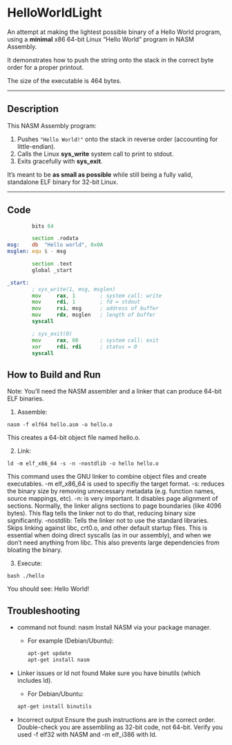 # HelloWorldLight
An attempt at making the lightest possible binary of a Hello World program, using a **minimal** x86 64-bit Linux “Hello World” program in NASM Assembly. 

It demonstrates how to push the string onto the stack in the correct byte order for a proper printout.

The size of the executable is 464 bytes.

---

## Description

This NASM Assembly program:
1. Pushes `"Hello World!"` onto the stack in reverse order (accounting for little-endian).
2. Calls the Linux **sys_write** system call to print to stdout.
3. Exits gracefully with **sys_exit**.

It’s meant to be **as small as possible** while still being a fully valid, standalone ELF binary for 32-bit Linux.

---

## Code

```asm
        bits 64

        section .rodata
msg:    db  "Hello world", 0x0A
msglen: equ $ - msg

        section .text
        global _start

_start:
        ; sys_write(1, msg, msglen)
        mov     rax, 1        ; system call: write
        mov     rdi, 1        ; fd = stdout
        mov     rsi, msg      ; address of buffer
        mov     rdx, msglen   ; length of buffer
        syscall

        ; sys_exit(0)
        mov     rax, 60       ; system call: exit
        xor     rdi, rdi      ; status = 0
        syscall
```

## How to Build and Run
Note: You’ll need the NASM assembler and a linker that can produce 64-bit ELF binaries.

1. Assemble:

```nasm -f elf64 hello.asm -o hello.o```

This creates a 64-bit object file named hello.o.

2. Link:

```ld -m elf_x86_64 -s -n -nostdlib -o hello hello.o```

This command uses the GNU linker to combine object files and create executables. -m elf_x86_64 is used to specifiy the target format.
-s: reduces the binary size by removing unnecessary metadata (e.g. function names, source mappings, etc).
-n: is very important. It disables page alignment of sections. Normally, the linker aligns sections to page boundaries (like 4096 bytes). This flag tells the linker not to do that, reducing binary size significantly.
-nostdlib: Tells the linker not to use the standard libraries. Skips linking against libc, crt0.o, and other default startup files. This is essential when doing direct syscalls (as in our assembly), and when we don’t need anything from libc. This also prevents large dependencies from bloating the binary.

3. Execute:

```bash ./hello```

You should see:
Hello World!

## Troubleshooting
- command not found: nasm
Install NASM via your package manager. 
  - For example (Debian/Ubuntu):

    ```bash
    apt-get update
    apt-get install nasm
    ```

- Linker issues or ld not found
Make sure you have binutils (which includes ld). 
  - For Debian/Ubuntu:

  ```bash
  apt-get install binutils
  ```

- Incorrect output
Ensure the push instructions are in the correct order.
Double-check you are assembling as 32-bit code, not 64-bit.
Verify you used -f elf32 with NASM and -m elf_i386 with ld.


